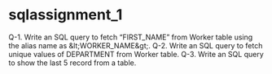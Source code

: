 # sqlassignment_1
Q-1. Write an SQL query to fetch “FIRST_NAME” from Worker table using the alias name as &amp;lt;WORKER_NAME&amp;gt;. Q-2. Write an SQL query to fetch unique values of DEPARTMENT from Worker table. Q-3. Write an SQL query to show the last 5 record from a table.
